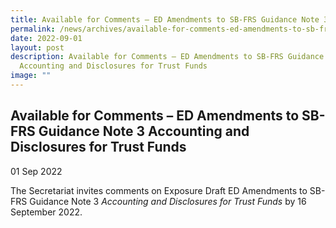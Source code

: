 ```yaml
---
title: Available for Comments – ED Amendments to SB-FRS Guidance Note 3
permalink: /news/archives/available-for-comments-ed-amendments-to-sb-frs-guidance-note-3/
date: 2022-09-01
layout: post
description: Available for Comments – ED Amendments to SB-FRS Guidance Note 3
  Accounting and Disclosures for Trust Funds
image: ""
---
```


Available for Comments – ED Amendments to SB-FRS Guidance Note 3 Accounting and Disclosures for Trust Funds
-----------------------------------------------------------------------------------------------------------

01 Sep 2022

The Secretariat invites comments on Exposure Draft ED Amendments to SB-FRS Guidance Note 3 _Accounting and Disclosures for Trust Funds_ by 16 September 2022.